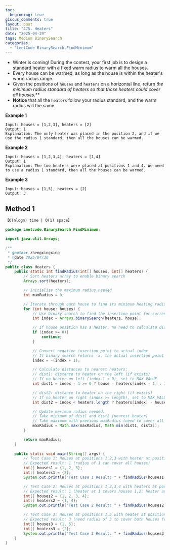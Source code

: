 ```yaml
---
toc:
  beginning: true
giscus_comments: true
layout: post
title: "475. Heaters"
date: "2025-04-29"
tags: Medium BinarySearch
categories:
  - "LeetCode BinarySearch.FindMinimum"
---
```


- Winter is coming! During the contest, your first job is to design a standard heater with a fixed warm radius to warm all the houses.
- Every house can be warmed, as long as the house is within the heater's warm radius range.
- Given the positions of `houses` and `heaters` on a horizontal line, return *the minimum radius standard of heaters so that those heaters could cover all houses.***
- **Notice** that all the `heaters` follow your radius standard, and the warm radius will the same.

**Example 1**

```
Input: houses = [1,2,3], heaters = [2]
Output: 1
Explanation: The only heater was placed in the position 2, and if we use the radius 1 standard, then all the houses can be warmed.
```

**Example 2**

```
Input: houses = [1,2,3,4], heaters = [1,4]
Output: 1
Explanation: The two heaters were placed at positions 1 and 4. We need to use a radius 1 standard, then all the houses can be warmed.
```

**Example 3**

```
Input: houses = [1,5], heaters = [2]
Output: 3
```

## Method 1

```tex
【O(nlogm) time | O(1) space】
```

```java
package Leetcode.BinarySearch.FindMinimum;

import java.util.Arrays;

/**
 * @author zhengxingxing
 * @date 2025/04/30
 */
public class Heaters {
    public static int findRadius(int[] houses, int[] heaters) {
        // Sort heaters array to enable binary search
        Arrays.sort(heaters);

        // Initialize the maximum radius needed
        int maxRadius = 0;

        // Iterate through each house to find its minimum heating radius
        for (int house: houses) {
            // Use binary search to find the insertion point for current house
            int index = Arrays.binarySearch(heaters, house);

            // If house position has a heater, no need to calculate distance
            if (index >= 0){
                continue;
            }

            // Convert negative insertion point to actual index
            // If binary search returns -x, the actual insertion point is (x-1)
            index = -(index + 1);

            // Calculate distances to nearest heaters:
            // dist1: distance to heater on the left (if exists)
            // If no heater on left (index-1 < 0), set to MAX_VALUE
            int dist1 = index - 1 >= 0 ? house - heaters[index - 1] : Integer.MAX_VALUE;

            // dist2: distance to heater on the right (if exists)
            // If no heater on right (index >= length), set to MAX_VALUE
            int dist2 = index < heaters.length ? heaters[index] - house : Integer.MAX_VALUE;

            // Update maximum radius needed:
            // Take minimum of dist1 and dist2 (nearest heater)
            // Take maximum with previous maxRadius (need to cover all houses)
            maxRadius = Math.max(maxRadius, Math.min(dist1, dist2));
        }

        return maxRadius;
    }
    
    public static void main(String[] args) {
        // Test Case 1: Houses at positions 1,2,3 with heater at position 2
        // Expected result: 1 (radius of 1 can cover all houses)
        int[] houses1 = {1, 2, 3};
        int[] heaters1 = {2};
        System.out.println("Test Case 1 Result: " + findRadius(houses1, heaters1));

        // Test Case 2: Houses at positions 1,2,3,4 with heaters at positions 1,4
        // Expected result: 1 (heater at 1 covers houses 1,2; heater at 4 covers houses 3,4)
        int[] houses2 = {1, 2, 3, 4};
        int[] heaters2 = {1, 4};
        System.out.println("Test Case 2 Result: " + findRadius(houses2, heaters2));

        // Test Case 3: Houses at positions 1,5 with heater at position 2
        // Expected result: 3 (need radius of 3 to cover both houses from position 2)
        int[] houses3 = {1, 5};
        int[] heaters3 = {2};
        System.out.println("Test Case 3 Result: " + findRadius(houses3, heaters3));
    }
}

```





